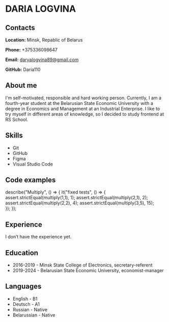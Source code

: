 # **DARIA LOGVINA**

## **Contacts**

**Location:** Minsk, Repablic of Belarus

**Phone:** +375336098647

**Email:** daryalogvina89@gmail.com

**GitHub:** Daria110

## **About me**

I'm self-motivated, responsible and hard working person. Currently, I am a fourth-year student at the Belarusian State Economic University with a degree in Economics and Management at an Industrial Enterprise. I like to try myself in different areas of knowledge, so I decided to study frontend at RS School.

## **Skills**

* Git
* GitHub
* Figma
* Visual Studio Code

## **Code examples**

describe("Multiply", () => {
  it("fixed tests", () => {
    assert.strictEqual(multiply(1,1), 1);
    assert.strictEqual(multiply(2,1), 2);
    assert.strictEqual(multiply(2,2), 4);
    assert.strictEqual(multiply(3,5), 15);   
  });
});

## **Experience**

I don’t have the experience yet.

## **Education**
* 2016-2019 - Minsk State College of Electronics, secretary-referent
* 2019-2024 - Belarusian State Economic University, economist-manager

## **Languages**
* English - B1
* Deutsch - A1
* Russian - Native
* Belarussian - Native